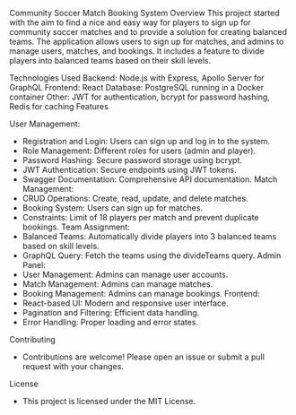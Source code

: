 Community Soccer Match Booking System
Overview
This project started with the aim to find a nice and easy way for players to sign up for community soccer matches and to provide a solution for creating balanced teams. The application allows users to sign up for matches, and admins to manage users, matches, and bookings. It includes a feature to divide players into balanced teams based on their skill levels.

Technologies Used
Backend: Node.js with Express, Apollo Server for GraphQL
Frontend: React
Database: PostgreSQL running in a Docker container
Other: JWT for authentication, bcrypt for password hashing, Redis for caching
Features

User Management:
 - Registration and Login: Users can sign up and log in to the system.
 - Role Management: Different roles for users (admin and player).
 - Password Hashing: Secure password storage using bcrypt.
 - JWT Authentication: Secure endpoints using JWT tokens.
 - Swagger Documentation: Comprehensive API documentation.
Match Management:
 - CRUD Operations: Create, read, update, and delete matches.
 - Booking System: Users can sign up for matches.
 - Constraints: Limit of 18 players per match and prevent duplicate bookings.
Team Assignment:
 - Balanced Teams: Automatically divide players into 3 balanced teams based on skill levels.
 - GraphQL Query: Fetch the teams using the divideTeams query.
Admin Panel:
 - User Management: Admins can manage user accounts.
 - Match Management: Admins can manage matches.
 - Booking Management: Admins can manage bookings.
Frontend:
 - React-based UI: Modern and responsive user interface.
 - Pagination and Filtering: Efficient data handling.
 - Error Handling: Proper loading and error states.


Contributing
 - Contributions are welcome! Please open an issue or submit a pull request with your changes.

License
 - This project is licensed under the MIT License.